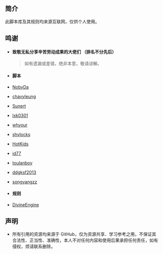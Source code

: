 ## 简介


此脚本库及其规则均来源互联网，仅供个人使用。

## 鸣谢

- #### 致敬无私分享辛苦劳动成果的大佬们 （排名不分先后）
  > 如有遗漏或差错，绝非本意，敬请谅解。
 
 - #### 脚本

  - [NobyDa](https://github.com/NobyDa/Script/tree/master)
  - [chavyleung](https://github.com/chavyleung/scripts/tree/master)
  - [Sunert](https://github.com/Sunert/Scripts/tree/master)
  - [lxk0301](https://github.com/lxk0301/jd_scripts/tree/master)
  - [whyour](https://github.com/whyour/hundun/tree/master)
  - [shylocks](https://github.com/shylocks/Loon)
  - [HotKids](https://github.com/HotKids/Rules/tree/master)
  - [id77](https://github.com/id77/QuantumultX/tree/master)
  - [toulanboy](https://github.com/toulanboy/scripts/tree/master)
  - [ddgksf2013](https://github.com/ddgksf2013/Cuttlefish)
  - [songyangzz](https://github.com/songyangzz/QuantumultX/tree/master)  
  
 - #### 规则

  - [DivineEngine](https://github.com/DivineEngine/Profiles/tree/master)  

  ## 声明

- 所有引用的资源均来源于 GitHub，仅为资源共享、学习参考之用，不保证其合法性、正当性、准确性，本人不对任何内容和使用后果承担任何责任，如有侵权，烦请联系删除。
